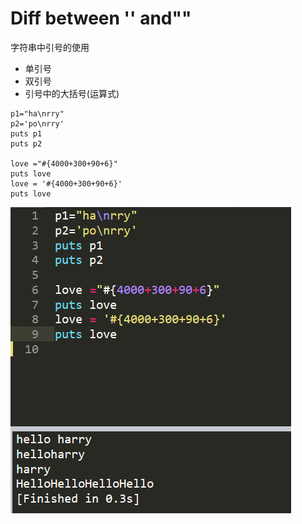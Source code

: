 # Diff between '' and""

 字符串中引号的使用

* 单引号
* 双引号
* 引号中的大括号\(运算式\)

```text
p1="ha\nrry"
p2='po\nrry'
puts p1
puts p2

love ="#{4000+300+90+6}"
puts love
love = '#{4000+300+90+6}'
puts love
```

![](../.gitbook/assets/image%20%2844%29.png)

